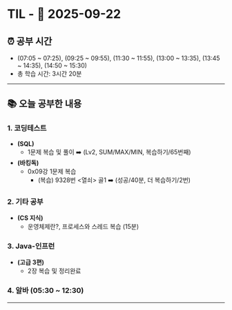 # TIL - 📅 2025-09-22

## ⏰ 공부 시간
- (07:05 ~ 07:25), (09:25 ~ 09:55), (11:30 ~ 11:55), (13:00 ~ 13:35), (13:45 ~ 14:35), (14:50 ~ 15:30)
- 총 학습 시간: 3시간 20분

---

## 📚 오늘 공부한 내용
### 1. 코딩테스트
- **(SQL)**
  - 1문제 복습 및 풀이 ➡️ (Lv2, SUM/MAX/MIN, 복습하기/65번째)
- **(바킹독)**
  - 0x09강 1문제 복습
    - (복습) 9328번 <열쇠> 골1 ➡️ (성공/40분, 더 복습하기/2번)

### 2. 기타 공부
- **(CS 지식)**
  - 운영체제란?, 프로세스와 스레드 복습 (15분)

### 3. Java-인프런
- **(고급 3편)**
  - 2장 복습 및 정리완료

### 4. 알바 (05:30 ~ 12:30)

---
